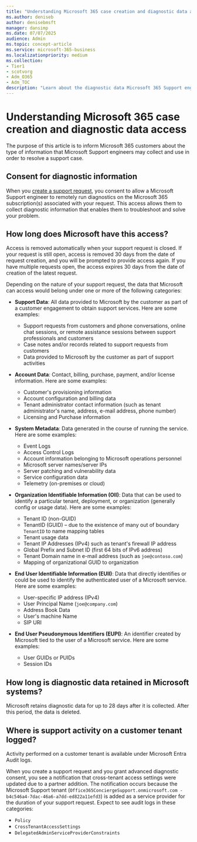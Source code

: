 ```yaml
---
title: "Understanding Microsoft 365 case creation and diagnostic data access"
ms.author: deniseb
author: denisebmsft
manager: dansimp
ms.date: 07/07/2025
audience: Admin
ms.topic: concept-article
ms.service: microsoft-365-business
ms.localizationpriority: medium
ms.collection:
- Tier1
- scotvorg
- Adm_O365
- Adm_TOC
description: "Learn about the diagnostic data Microsoft 365 Support engineers access to resolve support cases, including consent, data categories, retention periods, and logging details."
---
```


# Understanding Microsoft 365 case creation and diagnostic data access

The purpose of this article is to inform Microsoft 365 customers about the type of information that Microsoft Support engineers may collect and use in order to resolve a support case.

## Consent for diagnostic information

When you [create a support request](get-help-support.md), you consent to allow a Microsoft Support engineer to remotely run diagnostics on the Microsoft 365 subscription(s) associated with your request. This access allows them to collect diagnostic information that enables them to troubleshoot and solve your problem.

## How long does Microsoft have this access?

Access is removed automatically when your support request is closed. If your request is still open, access is removed 30 days from the date of request creation, and you will be prompted to provide access again. If you have multiple requests open, the access expires 30 days from the date of creation of the latest request.

Depending on the nature of your support request, the data that Microsoft can access would belong under one or more of the following categories:

- **Support Data**: All data provided to Microsoft by the customer as part of a customer engagement to obtain support services. Here are some examples:
   - Support requests from customers and phone conversations, online chat sessions, or remote assistance sessions between support professionals and customers
   - Case notes and/or records related to support requests from customers
   - Data provided to Microsoft by the customer as part of support activities

- **Account Data**: Contact, billing, purchase, payment, and/or license information. Here are some examples:
   - Customer's provisioning information
   - Account configuration and billing data
   - Tenant administrator contact information (such as tenant administrator's name, address, e-mail address, phone number)
   - Licensing and Purchase information

- **System Metadata**: Data generated in the course of running the service. Here are some examples:
   - Event Logs
   - Access Control Logs
   - Account information belonging to Microsoft operations personnel
   - Microsoft server names/server IPs
   - Server patching and vulnerability data
   - Service configuration data
   - Telemetry (on-premises or cloud)

- **Organization Identifiable Information (OII)**: Data that can be used to identify a particular tenant, deployment, or organization (generally config or usage data). Here are some examples:
   - Tenant ID (non-GUID)
   - TenantID (GUID) – due to the existence of many out of boundary `TenantID` to name mapping tables
   - Tenant usage data
   - Tenant IP Addresses (IPv4) such as tenant's firewall IP address
   - Global Prefix and Subnet ID (first 64 bits of IPv6 address)
   - Tenant Domain name in e-mail address (such as `joe@contoso.com`)
   - Mapping of organizational GUID to organization

- **End User Identifiable Information (EUII)**: Data that directly identifies or could be used to identify the authenticated user of a Microsoft service. Here are some examples:
   - User-specific IP address (IPv4)
   - User Principal Name (`joe@company.com`)
   - Address Book Data
   - User's machine Name
   - SIP URI

- **End User Pseudonymous Identifiers (EUPI)**: An identifier created by Microsoft tied to the user of a Microsoft service. Here are some examples:
   - User GUIDs or PUIDs
   - Session IDs

## How long is diagnostic data retained in Microsoft systems?

Microsoft retains diagnostic data for up to 28 days after it is collected. After this period, the data is deleted.

## Where is support activity on a customer tenant logged?

Activity performed on a customer tenant is available under Microsoft Entra Audit logs.

When you create a support request and you grant advanced diagnostic consent, you see a notification that cross-tenant access settings were updated due to a partner addition. The notification occurs because the Microsoft Support tenant (`Office365ConciergeSupport.onmicrosoft.com - b4c546a4-7dac-46a6-a7dd-ed822a11efd3`) is added as a service provider for the duration of your support request. Expect to see audit logs in these categories:

- `Policy`
- `CrossTenantAccessSettings`
- `DelegatedAdminServiceProviderConstraints`